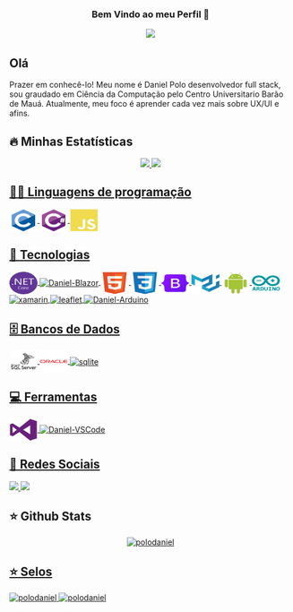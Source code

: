 <h3 align="center">
  Bem Vindo ao meu Perfil 👋
</h3>

<p align="center">
  <a href="https://github.com/DenverCoder1/readme-typing-svg"><img src="https://readme-typing-svg.herokuapp.com?font=Ubuntu&width=431&lines=Desenvolvedor+full-stack+web+e+app+++;Apaixonado+por+front-end%2C+UX%2FUI+e+afins++++;Graudado+em+Ci%C3%AAncia+da+Computa%C3%A7%C3%A3o&font=Ubuntu&width=400&height=45&color=36BCF7FF&v&size=22"></a>
</p>

## Olá 

Prazer em conhecê-lo! Meu nome é Daniel Polo desenvolvedor full stack, sou graudado em Ciência da Computação pelo Centro Universitario Barão de Mauá. Atualmente, meu foco é aprender cada vez mais sobre UX/UI e afins.  

## 🔥 Minhas Estatísticas
<div align="center">
  <a href="https://github.com/Polodaniel">
  <img height="180em" src="https://github-readme-stats.vercel.app/api?username=Polodaniel&show_icons=true&theme=nord&include_all_commits=true&count_private=true"/>
  <img height="180em" src="https://github-readme-stats.vercel.app/api/top-langs/?username=Polodaniel&layout=compact&langs_count=10&theme=nord"/>
  <!--<img height="100em" src="https://github-profile-trophy.vercel.app/?username=polodaniel&theme=nord&no-frame=true" alt="polodaniel" />-->  
  <!--<img height="180em" src="https://github-readme-streak-stats.herokuapp.com/?user=polodaniel&theme=gotham" alt="polodaniel" />-->  
</div>
  
## 👨‍💻 Linguagens de programação
<div style="display: inline_block">
  <img align="center" alt="Daniel-Csharp" height="40" width="50" src="https://raw.githubusercontent.com/devicons/devicon/master/icons/c/c-original.svg">
  <img align="center" alt="Daniel-Csharp" height="40" width="50" src="https://raw.githubusercontent.com/devicons/devicon/master/icons/csharp/csharp-original.svg">
  <img align="center" alt="Daniel-Js" height="40" width="50" src="https://raw.githubusercontent.com/devicons/devicon/master/icons/javascript/javascript-plain.svg">
</div>
  
## 🧰 Tecnologias
<div style="display: inline_block">
  <img align="center" alt="Daniel-DotNet" height="40" width="50" src="https://raw.githubusercontent.com/devicons/devicon/master/icons/dotnetcore/dotnetcore-original.svg">
  <img align="center" alt="Daniel-Blazor" height="40" width="50" src="https://raw.githubusercontent.com/simple-icons/simple-icons/43f7f59b38a37cd3a928d33f232e4b6f59f77f8c/icons/blazor.svg">
  <img align="center" alt="Daniel-HTML" height="40" width="50" src="https://raw.githubusercontent.com/devicons/devicon/master/icons/html5/html5-original.svg">
  <img align="center" alt="Daniel-CSS" height="40" width="50" src="https://raw.githubusercontent.com/devicons/devicon/master/icons/css3/css3-original.svg">
  <img align="center" alt="Daniel-Bostrap" height="40" width="50" src="https://raw.githubusercontent.com/devicons/devicon/master/icons/bootstrap/bootstrap-original.svg">
    <img align="center" alt="Daniel-MaterialUI" height="40" width="50" src="https://raw.githubusercontent.com/devicons/devicon/master/icons/materialui/materialui-original.svg">
  <img align="center" alt="Daniel-Android" height="40" width="50" src="https://raw.githubusercontent.com/devicons/devicon/master/icons/android/android-original.svg">
  <img align="center" alt="Daniel-Arduino" height="40" width="50" src="https://raw.githubusercontent.com/devicons/devicon/master/icons/arduino/arduino-original-wordmark.svg">
<img align="center" src="https://raw.githubusercontent.com/detain/svg-logos/780f25886640cef088af994181646db2f6b1a3f8/svg/xamarin.svg" alt="xamarin" width="50" height="40"/>
  <img align="center" src="https://www.vectorlogo.zone/logos/leafletjs/leafletjs-ar21.svg" alt="leaflet" width="70" height="50"/>
  <img align="center" alt="Daniel-Arduino" height="35" width="35" src="https://cdn-icons-png.flaticon.com/512/4373/4373043.png">
</div>  
  
## 🗄️ Bancos de Dados
 <div style="display: inline_block">      
  <img align="center" alt="Daniel-SQL" height="40" width="50" src="https://raw.githubusercontent.com/devicons/devicon/master/icons/microsoftsqlserver/microsoftsqlserver-plain-wordmark.svg">
     <img align="center" alt="Daniel-SQL" height="40" width="50" src="https://raw.githubusercontent.com/devicons/devicon/master/icons/oracle/oracle-original.svg">
 <img align="center" src="https://www.vectorlogo.zone/logos/sqlite/sqlite-icon.svg" alt="sqlite" width="50" height="40"/>
  </div>
  
## 💻 Ferramentas 
<div style="display: inline_block">
  <img align="center" alt="Daniel-VS" height="40" width="50" src="https://raw.githubusercontent.com/devicons/devicon/master/icons/visualstudio/visualstudio-plain.svg">
  <img align="center" alt="Daniel-VSCode" height="40" width="50" src="https://upload.vectorlogo.zone/logos/visualstudio_code/images/0aea25bb-27bb-427f-8d65-f999bf0cba67.svg">
 </div> 

## 📧 Redes Sociais
<div style="display: inline_block">
  <a href = "mailto:danielpolodev@gmail.com">
    <img src="https://img.shields.io/badge/-Gmail-%23333?style=for-the-badge&logo=gmail&logoColor=white" target="_blank">
  </a>
  <a href="https://www.linkedin.com/in/daniel-polo-5a0335106/" target="_blank">
    <img src="https://img.shields.io/badge/-LinkedIn-%230077B5?style=for-the-badge&logo=linkedin&logoColor=white" target="_blank">
  </a> 
</div>
  
## ⭐ Github Stats
<div align="center">
  <a href="https://github.com/Polodaniel">
  <img height="100em" src="https://github-profile-trophy.vercel.app/?username=polodaniel&theme=nord&no-frame=true" alt="polodaniel" />
  <!--<img height="180em" src="https://github-readme-streak-stats.herokuapp.com/?user=polodaniel&theme=gotham" alt="polodaniel" />-->  
</div>

## ⭐ Selos
<div align="left">
<a Title="Create a cross-platform app with .NET MAUI" href="https://docs.microsoft.com/pt-br/learn/achievements/learn.dotnet-maui.build-mobile-and-desktop-apps.badge?username=DanielPolo-2463">
  <img height="100em" src="https://docs.microsoft.com/en-us/learn/achievements/build-mobile-and-desktop-apps.svg" alt="polodaniel" style="width: 60px; height: 60px;"/>
</a>

<a Title="Store local data with SQLite in a .NET MAUI app" href="https://docs.microsoft.com/pt-br/learn/achievements/learn.dotnet-maui.store-local-data.badge?username=DanielPolo-2463">
  <img height="100em" src="https://docs.microsoft.com/en-us/learn/achievements/store-local-data.svg" alt="polodaniel" style="width: 60px; height: 60px;"/>
</a>
</div>
  
 <!--## Commit's-->  
 <!--![Snake animation](https://github.com/Polodaniel/Polodaniel/blob/output/github-contribution-grid-snake.svg) -->
